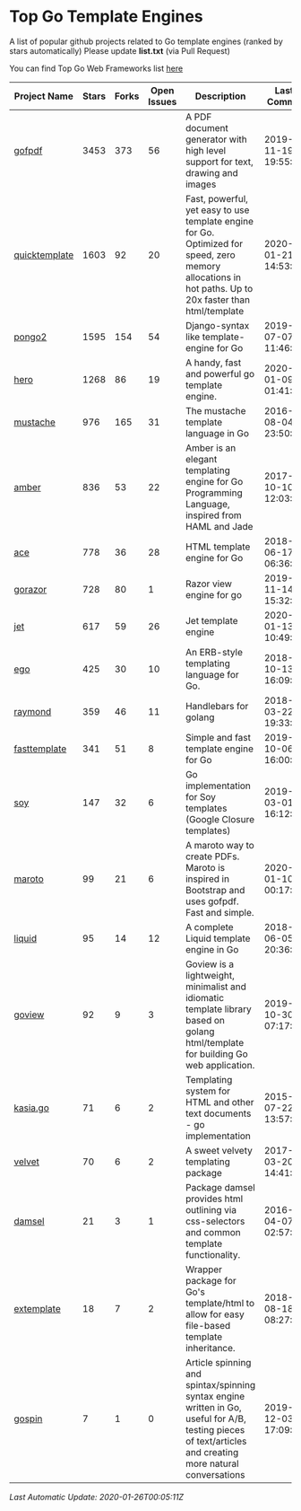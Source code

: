 # Top Go Template Engines
A list of popular github projects related to Go template engines (ranked by stars automatically)
Please update **list.txt** (via Pull Request)

You can find Top Go Web Frameworks list [here](https://github.com/mingrammer/go-web-framework-stars)

| Project Name | Stars | Forks | Open Issues | Description | Last Commit |
| ------------ | ----- | ----- | ----------- | ----------- | ----------- |
| [gofpdf](https://github.com/jung-kurt/gofpdf) | 3453 | 373 | 56 | A PDF document generator with high level support for text, drawing and images | 2019-11-19 19:55:53 |
| [quicktemplate](https://github.com/valyala/quicktemplate) | 1603 | 92 | 20 | Fast, powerful, yet easy to use template engine for Go. Optimized for speed, zero memory allocations in hot paths. Up to 20x faster than html/template | 2020-01-21 14:53:23 |
| [pongo2](https://github.com/flosch/pongo2) | 1595 | 154 | 54 | Django-syntax like template-engine for Go | 2019-07-07 11:46:32 |
| [hero](https://github.com/shiyanhui/hero) | 1268 | 86 | 19 | A handy, fast and powerful go template engine. | 2020-01-09 01:41:20 |
| [mustache](https://github.com/hoisie/mustache) | 976 | 165 | 31 | The mustache template language in Go | 2016-08-04 23:50:33 |
| [amber](https://github.com/eknkc/amber) | 836 | 53 | 22 | Amber is an elegant templating engine for Go Programming Language, inspired from HAML and Jade | 2017-10-10 12:03:22 |
| [ace](https://github.com/yosssi/ace) | 778 | 36 | 28 | HTML template engine for Go | 2018-06-17 06:36:59 |
| [gorazor](https://github.com/sipin/gorazor) | 728 | 80 | 1 | Razor view engine for go | 2019-11-14 15:32:42 |
| [jet](https://github.com/CloudyKit/jet) | 617 | 59 | 26 | Jet  template engine | 2020-01-13 10:49:02 |
| [ego](https://github.com/benbjohnson/ego) | 425 | 30 | 10 | An ERB-style templating language for Go. | 2018-10-13 16:09:26 |
| [raymond](https://github.com/aymerick/raymond) | 359 | 46 | 11 | Handlebars for golang | 2018-03-22 19:33:09 |
| [fasttemplate](https://github.com/valyala/fasttemplate) | 341 | 51 | 8 | Simple and fast template engine for Go | 2019-10-06 16:00:24 |
| [soy](https://github.com/robfig/soy) | 147 | 32 | 6 | Go implementation for Soy templates (Google Closure templates) | 2019-03-01 16:12:07 |
| [maroto](https://github.com/johnfercher/maroto) | 99 | 21 | 6 | A maroto way to create PDFs. Maroto is inspired in Bootstrap and uses gofpdf. Fast and simple. | 2020-01-10 00:17:48 |
| [liquid](https://github.com/osteele/liquid) | 95 | 14 | 12 | A complete Liquid template engine in Go | 2018-06-05 20:36:56 |
| [goview](https://github.com/foolin/goview) | 92 | 9 | 3 | Goview is a lightweight, minimalist and idiomatic template library based on golang html/template for building Go web application. | 2019-10-30 07:17:15 |
| [kasia.go](https://github.com/ziutek/kasia.go) | 71 | 6 | 2 | Templating system for HTML and other text documents - go implementation | 2015-07-22 13:57:53 |
| [velvet](https://github.com/gobuffalo/velvet) | 70 | 6 | 2 | A sweet velvety templating package | 2017-03-20 14:41:06 |
| [damsel](https://github.com/dskinner/damsel) | 21 | 3 | 1 | Package damsel provides html outlining via css-selectors and common template functionality. | 2016-04-07 02:57:10 |
| [extemplate](https://github.com/dannyvankooten/extemplate) | 18 | 7 | 2 | Wrapper package for Go's template/html to allow for easy file-based template inheritance. | 2018-08-18 08:27:29 |
| [gospin](https://github.com/m1/gospin) | 7 | 1 | 0 | Article spinning and spintax/spinning syntax engine written in Go, useful for A/B, testing pieces of text/articles and creating more natural conversations | 2019-12-03 17:09:16 |

*Last Automatic Update: 2020-01-26T00:05:11Z*